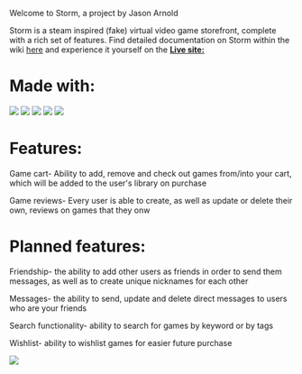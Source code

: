 Welcome to Storm, a project by Jason Arnold


Storm is a steam inspired (fake) virtual video game storefront, complete with a rich set of features.
Find detailed documentation on Storm within the wiki [here](https://github.com/QuantitativeSneezing/Storm/wiki) 
and experience it yourself on the [**Live site:**](https://storm-eoz3.onrender.com/)

# Made with:
[<img src="https://img.shields.io/badge/Javascript-FF0000?style=for-the-badge&logo=AbletonLive&logoColor=white">](https://www.javascript.com/)
[<img src="https://img.shields.io/badge/Redux-000000?style=for-the-badge&logo=AbletonLive&logoColor=white">](https://redux-toolkit.js.org/)
[<img src="https://img.shields.io/badge/React-FF0000?style=for-the-badge&logo=AbletonLive&logoColor=white">](https://reactjs.org/)
[<img src="https://img.shields.io/badge/Postgres-000000?style=for-the-badge&logo=AbletonLive&logoColor=white">](https://www.postgresql.org/)
[<img src="https://img.shields.io/badge/Flask-FF0000?style=for-the-badge&logo=AbletonLive&logoColor=white%22">](https://flask-sqlalchemy.palletsprojects.com/en/3.0.x/)


# Features:


Game cart- Ability to add, remove and check out games from/into your cart, which will be added to the user's library on purchase

Game reviews- Every user is able to create, as well as update or delete their own, reviews on games that they onw

# Planned features:


Friendship- the ability to add other users as friends in order to send them messages, as well as to create unique nicknames for each other


Messages- the ability to send, update and delete direct messages to users who are your friends

Search functionality- ability to search for games by keyword or by tags

Wishlist- ability to wishlist games for easier future purchase


<img src="https://imgur.com/m3cHklM">
